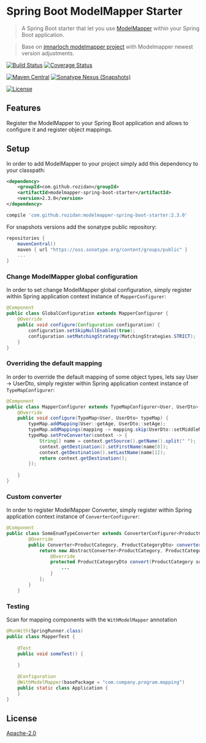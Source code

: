 # Spring Boot ModelMapper Starter
> A Spring Boot starter that let you use [ModelMapper](http://modelmapper.org) within your Spring Boot application.

> Base on [jmnarloch modelmapper project](https://github.com/jmnarloch/modelmapper-spring-boot-starter) with Modelmapper newest version adjustments.

[![Build Status](https://travis-ci.org/rozidan/modelmapper-spring-boot-starter.svg?branch=master)](https://travis-ci.org/rozidan/modelmapper-spring-boot-starter)
[![Coverage Status](https://coveralls.io/repos/github/rozidan/modelmapper-spring-boot-starter/badge.svg?branch=master)](https://coveralls.io/github/rozidan/modelmapper-spring-boot-starter?branch=master)

[![Maven Central](https://maven-badges.herokuapp.com/maven-central/com.github.rozidan/modelmapper-spring-boot-starter/badge.svg)](https://maven-badges.herokuapp.com/maven-central/com.github.rozidan/modelmapper-spring-boot-starter/)
[![Sonatype Nexus (Snapshots)](https://img.shields.io/nexus/s/https/oss.sonatype.org/com.github.rozidan/modelmapper-spring-boot-starter.svg)](https://oss.sonatype.org/content/repositories/snapshots/com/github/rozidan/modelmapper-spring-boot-starter/)

[![License](http://img.shields.io/:license-apache-brightgreen.svg)](http://www.apache.org/licenses/LICENSE-2.0.html)

## Features
Register the ModelMapper to your Spring Boot application and allows to configure it and register object mappings.

## Setup
In order to add ModelMapper to your project simply add this dependency to your classpath:
```xml
<dependency>
    <groupId>com.github.rozidan</groupId>
    <artifactId>modelmapper-spring-boot-starter</artifactId>
    <version>2.3.0</version>
</dependency>
```

```groovy
compile 'com.github.rozidan:modelmapper-spring-boot-starter:2.3.0'
```
For snapshots versions add the sonatype public repository:
```groovy
repositories {
    mavenCentral()
    maven { url "https://oss.sonatype.org/content/groups/public" }
    ...
}
```

### Change ModelMapper global configuration
In order to set change ModelMapper global configuration, simply register within Spring application context instance of  `MapperConfigurer`:
```java
@Component
public class GlobalConfiguration extends MapperConfigurer {
    @Override
    public void configure(Configuration configuration) {
        configuration.setSkipNullEnabled(true);
        configuration.setMatchingStrategy(MatchingStrategies.STRICT);
    }
}
```

### Overriding the default mapping
In order to override the default mapping of some object types, lets say User -> UserDto, simply register within Spring application context instance of `TypeMapConfigurer`:
```java
@Component
public class MapperConfigurer extends TypeMapConfigurer<User, UserDto> {
    @Override
    public void configure(TypeMap<User, UserDto> typeMap) {
        typeMap.addMapping(User::getAge, UserDto::setAge);
        typeMap.addMappings(mapping -> mapping.skip(UserDto::setMiddleName));
        typeMap.setPreConverter(context -> {
            String[] name = context.getSource().getName().split(" ");
            context.getDestination().setFirstName(name[0]);
            context.getDestination().setLastName(name[1]);
            return context.getDestination();
        });
        
    }
}
```

### Custom converter
In order to register ModelMapper Converter, simply register within Spring application context instance of `ConverterConfigurer`:
```java
@Component
public class SomeEnumTypeConverter extends ConverterConfigurer<ProductCategory, ProductCategoryDto> {
        @Override
        public Converter<ProductCategory, ProductCategoryDto> converter() {
            return new AbstractConverter<ProductCategory, ProductCategoryDto>() {
                @Override
                protected ProductCategoryDto convert(ProductCategory source) {
                    ...
                }
            };
        }
    }
```

### Testing
Scan for mapping components with the `WithModelMapper` annotation 
```java
@RunWith(SpringRunner.class)
public class MapperTest {
    
    @Test
    public void someTest() {
        
    }
    
    @Configuration
    @WithModelMapper(basePackage = "com.company.program.mapping")
    public static class Application {
    }
}
```

## License
[Apache-2.0](http://www.apache.org/licenses/LICENSE-2.0)

